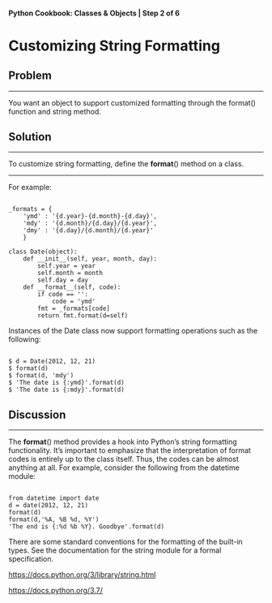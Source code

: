 #### Python Cookbook: Classes & Objects | Step 2 of 6

# Customizing String Formatting

## Problem

---

You want an object to support customized formatting through
the format() function and string method.

## Solution

---

To customize string formatting, define the
**format**() method on a class.

<hr >

For example:

```

_formats = {
    'ymd' : '{d.year}-{d.month}-{d.day}',
    'mdy' : '{d.month}/{d.day}/{d.year}',
    'dmy' : '{d.day}/{d.month}/{d.year}'
    }

class Date(object):
    def __init__(self, year, month, day):
        self.year = year
        self.month = month
        self.day = day
    def __format__(self, code):
        if code == '':
            code = 'ymd'
        fmt = _formats[code]
        return fmt.format(d=self)

```

Instances of the Date class now support formatting
operations such as the following:

```

$ d = Date(2012, 12, 21)
$ format(d)
$ format(d, 'mdy')
$ 'The date is {:ymd}'.format(d)
$ 'The date is {:mdy}'.format(d)

```

## Discussion

---

The **format**() method provides a hook into Python’s string
formatting functionality. It’s important to emphasize that
the interpretation of format codes is entirely up to the
class itself. Thus, the codes can be almost anything at all.
For example, consider the following from the datetime module:

```

from datetime import date
d = date(2012, 12, 21)
format(d)
format(d,'%A, %B %d, %Y')
'The end is {:%d %b %Y}. Goodbye'.format(d)

```

There are some standard conventions for the formatting of the
built-in types. See the documentation for the string
module for a formal specification.

https://docs.python.org/3/library/string.html

https://docs.python.org/3.7/
